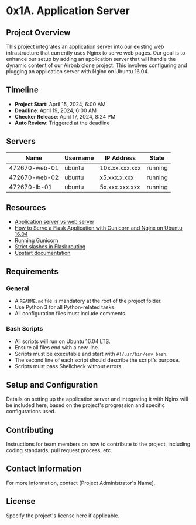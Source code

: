 # 0x1A. Application Server

## Project Overview
This project integrates an application server into our existing web infrastructure that currently uses Nginx to serve web pages. Our goal is to enhance our setup by adding an application server that will handle the dynamic content of our Airbnb clone project. This involves configuring and plugging an application server with Nginx on Ubuntu 16.04.

## Timeline
- **Project Start**: April 15, 2024, 6:00 AM
- **Deadline**: April 19, 2024, 6:00 AM
- **Checker Release**: April 17, 2024, 8:24 PM
- **Auto Review**: Triggered at the deadline

## Servers
| Name           | Username | IP Address      | State   |
|----------------|----------|-----------------|---------|
| 472670-web-01  | ubuntu   | 10x.xx.xxx.xxx  | running |
| 472670-web-02  | ubuntu   | x5.xxx.x.xxx    | running |
| 472670-lb-01   | ubuntu   | 5x.xxx.xxx.xxx  | running |

## Resources
- [Application server vs web server](#)
- [How to Serve a Flask Application with Gunicorn and Nginx on Ubuntu 16.04](#)
- [Running Gunicorn](#)
- [Strict slashes in Flask routing](#)
- [Upstart documentation](#)

## Requirements
### General
- A `README.md` file is mandatory at the root of the project folder.
- Use Python 3 for all Python-related tasks.
- All configuration files must include comments.

### Bash Scripts
- All scripts will run on Ubuntu 16.04 LTS.
- Ensure all files end with a new line.
- Scripts must be executable and start with `#!/usr/bin/env bash`.
- The second line of each script should describe the script's purpose.
- Scripts must pass Shellcheck without errors.

## Setup and Configuration
Details on setting up the application server and integrating it with Nginx will be included here, based on the project's progression and specific configurations used.

## Contributing
Instructions for team members on how to contribute to the project, including coding standards, pull request process, etc.

## Contact Information
For more information, contact [Project Administrator's Name].

## License
Specify the project's license here if applicable.
